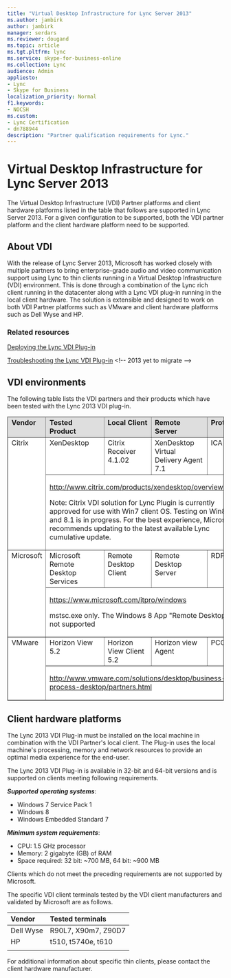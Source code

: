 ```yaml
---
title: "Virtual Desktop Infrastructure for Lync Server 2013"
ms.author: jambirk
author: jambirk
manager: serdars
ms.reviewer: dougand
ms.topic: article
ms.tgt.pltfrm: lync
ms.service: skype-for-business-online
ms.collection: Lync
audience: Admin
appliesto:
- Lync
- Skype for Business
localization_priority: Normal
f1.keywords:
- NOCSH
ms.custom:
- Lync Certification
- dn788944
description: "Partner qualification requirements for Lync."
---
```


# Virtual Desktop Infrastructure for Lync Server 2013

The Virtual Desktop Infrastructure (VDI) Partner platforms and client hardware platforms listed in the table that follows are supported in Lync Server 2013. For a given configuration to be supported, both the VDI partner platform and the client hardware platform need to be supported.

## About VDI

With the release of Lync Server 2013, Microsoft has worked closely with multiple partners to bring enterprise-grade audio and video communication support using Lync to thin clients running in a Virtual Desktop Infrastructure (VDI) environment. This is done through a combination of the Lync rich client running in the datacenter along with a Lync VDI plug-in running in the local client hardware. The solution is extensible and designed to work on both VDI Partner platforms such as VMware and client hardware platforms such as Dell Wyse and HP.

### Related resources

[Deploying the Lync VDI Plug-in](https://docs.microsoft.com/skypeforbusiness/deploy/deploy-clients/deploy-the-lync-vdi-plug-in)

[Troubleshooting the Lync VDI Plug-in](https://technet.microsoft.com/library/jj204713(v=ocs.15)) <!-- 2013 yet to migrate -->

## VDI environments
The following table lists the VDI partners and their products which have been tested with the Lync 2013 VDI plug-in. 

<table border="1" cellpadding="0" cellspacing="0" class="grid" style="border-collapse:collapse;background-color:white;" width="100%" xmlns="http://www.w3.org/1999/xhtml">
	<colgroup>
		<col width="72" />
		<col width="264" />
		<col width="240" />
		<col width="236" />
		<col />
	</colgroup>
	<thead>
		<tr bgcolor="#DEDEDE">
			<td valign="top"><strong>Vendor</strong></td>
			<td valign="top"><strong>Tested Product</strong></td>
			<td valign="top"><strong>Local Client</strong></td>
			<td valign="top"><strong>Remote Server</strong></td>
			<td valign="top"><strong>Protocol</strong></td>
		</tr>
	</thead>
	<tbody>
		<tr>
			<td rowspan="2" valign="top">Citrix</td>
			<td valign="top">XenDesktop</td>
			<td valign="top">Citrix Receiver 4.1.02</td>
			<td valign="top">XenDesktop Virtual Delivery Agent 7.1</td>
			<td valign="top">ICA</td>
		</tr>
		<tr>
			<td colspan="4" valign="top">
				<p><a href="http://www.citrix.com/products/xendesktop/overview.html" title="http://www.citrix.com/products/xendesktop/overview.html">http://www.citrix.com/products/xendesktop/overview.html</a></p>
				<p>Note: Citrix VDI solution for Lync Plugin is currently approved for use with Win7 client OS. Testing on Win8 and 8.1 is in progress. For the best experience, Microsoft recommends updating to the latest available Lync cumulative update.</p>
			</td>
		</tr>
		<tr>
			<td rowspan="2" valign="top">Microsoft</td>
			<td valign="top">Microsoft Remote Desktop Services</td>
            <td valign="top">Remote Desktop Client<em></td>
			<td valign="top">Remote Desktop Server</td>
			<td valign="top">RDP</td>
		</tr>
		<tr>
			<td colspan="4" valign="top">
				<p><a href="https://www.microsoft.com/itpro/windows">https://www.microsoft.com/itpro/windows</a></p>
                <p></em> mstsc.exe only.  The Windows 8 App &quot;Remote Desktop&quot; is not supported</p>
			</td>
		</tr>
		<tr>
			<td rowspan="2" valign="top">VMware</td>
			<td valign="top">Horizon View 5.2</td>
			<td valign="top">Horizon View Client 5.2</td>
			<td valign="top">Horizon view Agent</td>
			<td valign="top">PCOIP</td>
		</tr>
		<tr>
			<td colspan="4" valign="top">
				<p><a href="http://www.vmware.com/solutions/desktop/business-process-desktop/partners.html" title="http://www.vmware.com/solutions/desktop/business-process-desktop/partners.html">http://www.vmware.com/solutions/desktop/business-process-desktop/partners.html</a></p>
							</td>
		</tr>
	</tbody>
</table>



## Client hardware platforms

The Lync 2013 VDI Plug-in must be installed on the local machine in combination with the VDI Partner's local client. The Plug-in uses the local machine's processing, memory and network resources to provide an optimal media experience for the end-user. 

The Lync 2013 VDI Plug-in is available in 32-bit and 64-bit versions and is supported on clients meeting following requirements.

***Supported operating systems***:

- Windows 7 Service Pack 1
- Windows 8
- Windows Embedded Standard 7

***Minimum system requirements***:

- CPU: 1.5 GHz processor
- Memory: 2 gigabyte (GB) of RAM
- Space required: 32 bit: ~700 MB, 64 bit: ~900 MB

Clients which do not meet the preceding requirements are not supported by Microsoft.

The specific VDI client terminals tested by the VDI client manufacturers and validated by Microsoft are as follows. 

|Vendor | Tested terminals |
|:---------|:---------|
|Dell Wyse|  R90L7, X90m7, Z90D7 |
|HP     |  t510, t5740e, t610 |
|      |         |



For additional information about specific thin clients, please contact the client hardware manufacturer.
